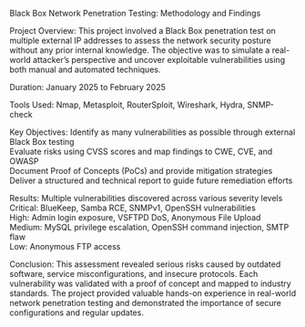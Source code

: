 Black Box Network Penetration Testing: Methodology and Findings

Project Overview:
This project involved a Black Box penetration test on multiple external IP addresses to assess the network security posture without any prior internal knowledge. The objective was to simulate a real-world attacker’s perspective and uncover exploitable vulnerabilities using both manual and automated techniques.

Duration:
January 2025 to February 2025

Tools Used:
Nmap, Metasploit, RouterSploit, Wireshark, Hydra, SNMP-check

Key Objectives:
Identify as many vulnerabilities as possible through external Black Box testing  
Evaluate risks using CVSS scores and map findings to CWE, CVE, and OWASP  
Document Proof of Concepts (PoCs) and provide mitigation strategies  
Deliver a structured and technical report to guide future remediation efforts

Results:
Multiple vulnerabilities discovered across various severity levels  
Critical: BlueKeep, Samba RCE, SNMPv1, OpenSSH vulnerabilities  
High: Admin login exposure, VSFTPD DoS, Anonymous File Upload  
Medium: MySQL privilege escalation, OpenSSH command injection, SMTP flaw  
Low: Anonymous FTP access  

Conclusion:
This assessment revealed serious risks caused by outdated software, service misconfigurations, and insecure protocols. Each vulnerability was validated with a proof of concept and mapped to industry standards. The project provided valuable hands-on experience in real-world network penetration testing and demonstrated the importance of secure configurations and regular updates.
